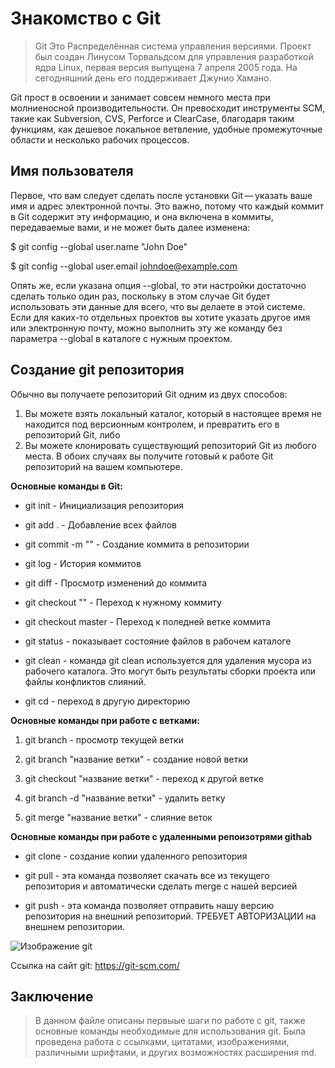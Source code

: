 # Знакомство с Git

>Git Это Распределённая система управления версиями. Проект был создан Линусом Торвальдсом для управления разработкой ядра Linux, первая версия выпущена 7 апреля 2005 года. На сегодняшний день его поддерживает Джунио Хамано.

Git прост в освоении и занимает совсем немного места при молниеносной производительности. Он превосходит инструменты SCM, такие как Subversion, CVS, Perforce и ClearCase, благодаря таким функциям, как дешевое локальное ветвление, удобные промежуточные области и несколько рабочих процессов.

## Имя пользователя

Первое, что вам следует сделать после установки Git — указать ваше имя и адрес электронной почты. Это важно, потому что каждый коммит в Git содержит эту информацию, и она включена в коммиты, передаваемые вами, и не может быть далее изменена:

$ git config --global user.name "John Doe"

$ git config --global user.email johndoe@example.com

Опять же, если указана опция --global, то эти настройки достаточно сделать только один раз, поскольку в этом случае Git будет использовать эти данные для всего, что вы делаете в этой системе. Если для каких-то отдельных проектов вы хотите указать другое имя или электронную почту, можно выполнить эту же команду без параметра --global в каталоге с нужным проектом.

## Создание git репозитория

Обычно вы получаете репозиторий Git одним из двух способов:
1.	Вы можете взять локальный каталог, который в настоящее время не находится под версионным контролем, и превратить его в репозиторий Git, либо
2.	Вы можете клонировать существующий репозиторий Git из любого места.
В обоих случаях вы получите готовый к работе Git репозиторий на вашем компьютере.


**Основные команды в Git:**

* git init - Инициализация репозитория

* git add . - Добавление всех файлов

* git commit -m "" - Создание коммита в репозитории

* git log - История коммитов

* git diff - Просмотр изменений до коммита

* git checkout "" - Переход к нужному коммиту

* git checkout master - Переход к поледней ветке коммита

* git status - показывает состояние файлов в рабочем каталоге

* git clean - команда git clean используется для удаления мусора из рабочего каталога. Это могут быть результаты сборки проекта или файлы конфликтов слияний.

* git cd - переход в другую директорию

**Основные команды при работе с ветками:**

1. git branch - просмотр текущей ветки

2. git branch "название ветки" - создание новой ветки

3. git checkout "название ветки" - переход к другой ветке

4. git branch -d "название ветки" - удалить ветку

5. git merge "название ветки" - слияние веток

**Основные команды при работе с удаленными репоизотрями githab**

* git clone - создание копии удаленного репозитория 

* git pull - эта команда позволяет скачать все 
из текущего репозитория и автоматически
сделать merge с нашей версией

* git push - эта команда позволяет отправить нашу
версию репозитория на внешний
репозиторий. ТРЕБУЕТ АВТОРИЗАЦИИ 
на внешнем репозитории.


![Изображение git](https://static.tildacdn.info/tild3662-3561-4133-b036-376130613930/noroot.png)

Cсылка на сайт git: https://git-scm.com/

## **Заключение**

>В данном файле описаны первыые шаги по работе с git, также основные команды необходимые для использования git. Была проведена работа с ссылками, цитатами, изображениями, различными шрифтами, и других возможностях расширения md.
